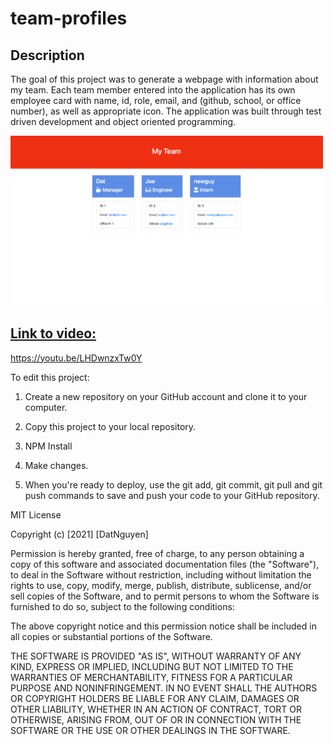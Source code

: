 # team-profiles


## Description
The goal of this project was to generate a webpage with information about my team. Each team member entered into the application has its own employee card with name, id, role, email, and (github, school, or office number), as well as appropriate icon. The application was built through test driven development and object oriented programming.


<img src="./images/screen.png" alt="myteam_screenshot" width="500"/>


## [Link to video:](https://youtu.be/LHDwnzxTw0Y)

https://youtu.be/LHDwnzxTw0Y



To edit this project:

1. Create a new repository on your GitHub account and clone it to your computer.

2. Copy this project to your local repository.

3. NPM Install

4. Make changes.

4. When you're ready to deploy, use the git add, git commit, git pull and git push commands to save and push your code to your GitHub repository.

MIT License

Copyright (c) [2021] [DatNguyen]

Permission is hereby granted, free of charge, to any person obtaining a copy of this software and associated documentation files (the "Software"), to deal in the Software without restriction, including without limitation the rights to use, copy, modify, merge, publish, distribute, sublicense, and/or sell copies of the Software, and to permit persons to whom the Software is furnished to do so, subject to the following conditions:

The above copyright notice and this permission notice shall be included in all copies or substantial portions of the Software.

THE SOFTWARE IS PROVIDED "AS IS", WITHOUT WARRANTY OF ANY KIND, EXPRESS OR IMPLIED, INCLUDING BUT NOT LIMITED TO THE WARRANTIES OF MERCHANTABILITY, FITNESS FOR A PARTICULAR PURPOSE AND NONINFRINGEMENT. IN NO EVENT SHALL THE AUTHORS OR COPYRIGHT HOLDERS BE LIABLE FOR ANY CLAIM, DAMAGES OR OTHER LIABILITY, WHETHER IN AN ACTION OF CONTRACT, TORT OR OTHERWISE, ARISING FROM, OUT OF OR IN CONNECTION WITH THE SOFTWARE OR THE USE OR OTHER DEALINGS IN THE SOFTWARE.